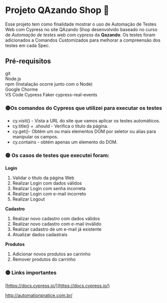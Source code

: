 # Projeto QAzando Shop 🚀
Esse projeto tem como finalidade mostrar o uso de Automação de Testes Web com Cypress no site QAzando Shop desenvolvido baseado no curso de <i>Automação de testes web com cypress</i> da <b>Qazando</b>. Os testes foram adicionados a Comandos Customizados para melhorar a compreensão dos testes em cada Spec.

## Pré-requisitos
git  
Node.js  
npm (Instalação ocorre junto com o Node)  
Google Chorme  
VS Code
Cypress
Faker
cypress-real-events


### 🟡Os comandos do Cypress que utilizei para executar os testes
* cy.visit() - Vista a URL do site que vamos aplicar os testes automáticos.
* cy.title() + .should - Verifica o título da página.
* cy.get()- Obtém um ou mais elementos DOM por seletor ou alias para manipular os campos.
* cy.contains - obtém apenas um elemento do DOM.

### 🟡  Os casos de testes que executei foram:
 <b>Login</b>
1. Validar o titulo da página Web
2.  Realizar Login com dados válidos 
3. Realizar Login com senha incorreta
4. Realizar Login com e-mail incorreto
5. Realizar Logout

<b> Cadastro</b>
1. Realizar novo cadastro com dados válidos
2. Realizar novo cadastro com e-mail inválido
3. Realizar cadastro de um e-mail já existente
4. Atualizar dados cadastrais

<b> Produtos</b>
1. Adicionar novos produtos ao carrinho
2. Remover produtos do carrinho  

 
  ### 🟡  Links importantes

[https://docs.cypress.io/](https://docs.cypress.io/) <p>
http://automationpratice.com.br/

